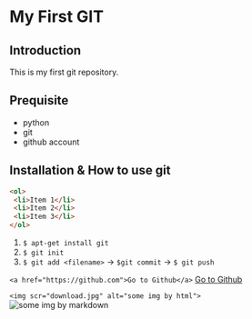 # My First GIT

## Introduction

This is my first git repository. 

## Prequisite

- python
- git
- github account

## Installation & How to use git 

```html
<ol>
 <li>Item 1</li>
 <li>Item 2</li>
 <li>Item 3</li>
</ol>
```


1. `$ apt-get install git`
2. `$ git init`
3. `$ git add <filename>` -> `$git commit` -> `$ git push` 


`<a href="https://github.com">Go to Github</a>`
[Go to Github](https://github.com)

`<img scr="download.jpg" alt="some img by html">`
![some img by markdown](download.jpg)
